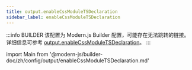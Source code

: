 ```yaml
---
title: output.enableCssModuleTSDeclaration
sidebar_label: enableCssModuleTSDeclaration
---
```


:::info BUILDER
该配置为 Modern.js Builder 配置，可能存在无法跳转的链接。详细信息可参考 [output.enableCssModuleTSDeclaration](https://modernjs.dev/builder/zh/api/config-output.html#output-enablecssmoduletsdeclaration)。
:::

import Main from '@modern-js/builder-doc/zh/config/output/enableCssModuleTSDeclaration.md'

<Main />
